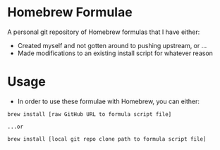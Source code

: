 Homebrew Formulae
=================

A personal git repository of Homebrew formulas that I have either:

* Created myself and not gotten around to pushing upstream, or ... 
* Made modifications to an existing install script for whatever
reason

Usage
=====

* In order to use these formulae with Homebrew, you can either:

```
brew install [raw GitHub URL to formula script file]
```

	...or

```
brew install [local git repo clone path to formula script file]
```

